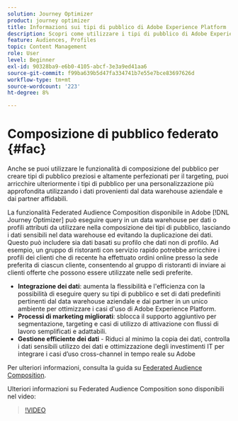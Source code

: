 ```yaml
---
solution: Journey Optimizer
product: journey optimizer
title: Informazioni sui tipi di pubblico di Adobe Experience Platform
description: Scopri come utilizzare i tipi di pubblico di Adobe Experience Platform
feature: Audiences, Profiles
topic: Content Management
role: User
level: Beginner
exl-id: 90328ba9-e6b0-4105-abcf-3e3a9ed41aa6
source-git-commit: f99ba639b5d47fa334741b7e55e7bce83697626d
workflow-type: tm+mt
source-wordcount: '223'
ht-degree: 8%

---
```


# Composizione di pubblico federato {#fac}

Anche se puoi utilizzare le funzionalità di composizione del pubblico per creare tipi di pubblico preziosi e altamente perfezionati per il targeting, puoi arricchire ulteriormente i tipi di pubblico per una personalizzazione più approfondita utilizzando i dati provenienti dal data warehouse aziendale e dai partner affidabili.

La funzionalità Federated Audience Composition disponibile in Adobe [!DNL Journey Optimizer] può eseguire query in un data warehouse per dati o profili
attributi da utilizzare nella composizione dei tipi di pubblico, lasciando i dati sensibili nel data warehouse ed evitando la duplicazione dei dati. Questo può includere sia dati basati su profilo che dati non di profilo. Ad esempio, un gruppo di ristoranti con servizio rapido potrebbe arricchire i profili dei clienti
che di recente ha effettuato ordini online presso la sede preferita di ciascun cliente, consentendo al gruppo di ristoranti di inviare ai clienti offerte che possono essere utilizzate nelle sedi preferite.

* **Integrazione dei dati**: aumenta la flessibilità e l&#39;efficienza con la possibilità di eseguire query su tipi di pubblico e set di dati predefiniti pertinenti dal data warehouse aziendale e dai partner in un unico ambiente per ottimizzare i casi d&#39;uso di Adobe Experience Platform.
* **Processi di marketing migliorati**: sblocca il supporto aggiuntivo per segmentazione, targeting e casi di utilizzo di attivazione con flussi di lavoro semplificati e adattabili.
* **Gestione efficiente dei dati** - Riduci al minimo la copia dei dati, controlla i dati sensibili
utilizzo dei dati e ottimizzazione degli investimenti IT per integrare i casi d’uso cross-channel in tempo reale su Adobe

Per ulteriori informazioni, consulta la guida su [Federated Audience Composition](https://experienceleague.adobe.com/it/docs/federated-audience-composition/using/home).

Ulteriori informazioni su Federated Audience Composition sono disponibili nel video:

>[!VIDEO](https://video.tv.adobe.com/v/3432261?quality=12)
